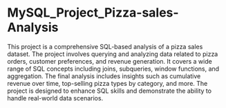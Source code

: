 # MySQL_Project_Pizza-sales-Analysis
This project is a comprehensive SQL-based analysis of a pizza sales dataset. The project involves querying and analyzing data related to pizza orders, customer preferences, and revenue generation. It covers a wide range of SQL concepts including joins, subqueries, window functions, and aggregation. The final analysis includes insights such as cumulative revenue over time, top-selling pizza types by category, and more. The project is designed to enhance SQL skills and demonstrate the ability to handle real-world data scenarios.
